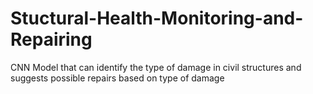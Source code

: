 # Stuctural-Health-Monitoring-and-Repairing
CNN Model that can identify the type of damage in civil structures and suggests possible repairs based on type of damage
